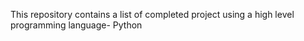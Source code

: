 This repository contains a list of completed project using a high level programming language- Python
